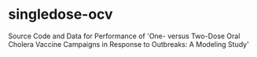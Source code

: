 # singledose-ocv
Source Code and Data for Performance of 'One- versus Two-Dose Oral Cholera Vaccine Campaigns in Response to Outbreaks: A Modeling Study'
